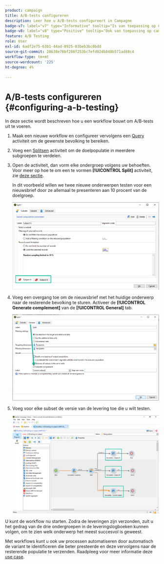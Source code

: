 ```yaml
---
product: campaign
title: A/B-tests configureren
description: Leer hoe u A/B-tests configureert in Campagne
badge-v7: label="v7" type="Informative" tooltip="Is van toepassing op Campaign Classic v7"
badge-v8: label="v8" type="Positive" tooltip="Ook van toepassing op campagne v8"
feature: A/B Testing
role: User
exl-id: 6adf2e75-63b1-44ad-8925-03beb3bc0bdd
source-git-commit: 28638e76bf286f253bc7efd02db848b571ad88c4
workflow-type: tm+mt
source-wordcount: '225'
ht-degree: 4%

---
```


# A/B-tests configureren {#configuring-a-b-testing}

In deze sectie wordt beschreven hoe u een workflow bouwt om A/B-tests uit te voeren.

1. Maak een nieuwe workflow en configureer vervolgens een [Query](../../workflow/using/query.md) activiteit om de gewenste bevolking te bereiken.

1. Voeg een [Splitsen](../../workflow/using/split.md) activiteit om de doelpopulatie in meerdere subgroepen te verdelen.

1. Open de activiteit, dan vorm elke ondergroep volgens uw behoeften. Voor meer op hoe te om een te vormen **[!UICONTROL Split]** activiteit, zie [deze sectie](../../workflow/using/split.md).

   In dit voorbeeld willen we twee nieuwe onderwerpen testen voor een nieuwsbrief door ze allemaal te presenteren aan 10 procent van de doelgroep.

   ![](assets/ab-testing-split.png)

1. Voeg een overgang toe om de nieuwsbrief met het huidige onderwerp naar de resterende bevolking te sturen. Activeer de **[!UICONTROL Generate complement]** van de **[!UICONTROL General]** tab.

   ![](assets/ab-testing-complement.png)

1. Voeg voor elke subset de versie van de levering toe die u wilt testen.

   ![](assets/ab-testing-delivery.png)

U kunt de workflow nu starten. Zodra de leveringen zijn verzonden, zult u het gedrag van de drie ondergroepen in de leveringslogboeken kunnen volgen, om te zien welk onderwerp het meest succesvol is geweest.

Met workflows kunt u ook uw processen automatiseren door automatisch de variant te identificeren die beter presteerde en deze vervolgens naar de resterende populatie te verzenden. Raadpleeg voor meer informatie deze [use case](a-b-testing-use-case.md).
